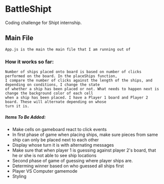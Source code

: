 # BattleShipt
Coding challenge for Shipt internship.
## Main File
```
App.js is the main the main file that I am running out of
```
### How it works so far:
```
Number of ships placed onto board is based on number of clicks performed on the board. In the placeShips function, 
I compare the number of clicks against the length of the ships, and depending on conditions, I change the state 
of whether a ship has been placed or not. What needs to happen next is change the background color of each cell
when a ship has been placed. I have a Player 1 board and Player 2 board. These will alternate depending on whose 
turn it is.
```
##### Items To Be Added:

* Make cells on gameboard react to click events
* In first phase of game when placing ships, make sure pieces from same ship can only be placed next to each other
* Display whose turn it is with alternating messages
* Make sure that when player 1 is guessing against player 2's board, that he or she is not able to see ship locations
* Second phase of game of guessing where player ships are.
* Determing winner based on who guessed all ships first
* Player VS Computer gamemode
* Styling
